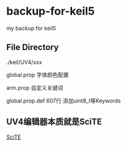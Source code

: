 # backup-for-keil5
my backup for keil5

## File Directory
./keil/UV4/xxx

global.prop 字体颜色配置

arm.prop 自定义关键词

global.prop.def 607行 添加uint8_t等Keywords

## UV4编辑器本质就是SciTE

[SciTE](https://www.scintilla.org/SciTEDoc.html)
